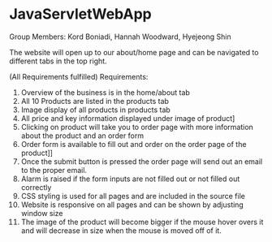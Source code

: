 # JavaServletWebApp

Group Members:
Kord Boniadi,
Hannah Woodward,
Hyejeong Shin

The website will open up to our about/home page and can be navigated to different tabs in the top right.

(All Requirements fulfilled)
Requirements:
1. Overview of the business is in the home/about tab
2. All 10 Products are listed in the products tab
3. Image display of all products in products tab
4. All price and key information displayed under image of product]
5. Clicking on product will take you to order page with more information about the product and an order form
6. Order form is available to fill out and order on the order page of the product]]
7. Once the submit button is pressed the order page will send out an email to the proper email.
8. Alarm is raised if the form inputs are not filled out or not filled out correctly
9. CSS styling is used for all pages and are included in the source file
10. Website is responsive on all pages and can be shown by adjusting window size
11. The image of the product will become bigger if the mouse hover overs it and will decrease in size when 
    the mouse is moved off of it.
